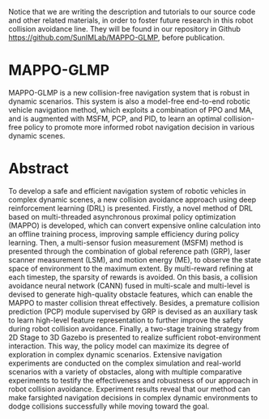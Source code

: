Notice that we are writing the description and tutorials to our source code and other related materials, in order to foster future research in this robot collision avoidance line. They will be found in our repository in Github https://github.com/SunIMLab/MAPPO-GLMP, before publication. 
# MAPPO-GLMP
MAPPO-GLMP is a new collision-free navigation system that is robust in dynamic scenarios. This system is also a model-free end-to-end robotic vehicle navigation method, which exploits a combination of PPO and MA, and is augmented with MSFM, PCP, and PID, to learn an optimal collision-free policy to promote more informed robot navigation decision in various dynamic scenes. 
# Abstract
To develop a safe and efficient navigation system of robotic vehicles in complex dynamic scenes, a new collision avoidance approach using deep reinforcement learning (DRL) is presented. Firstly, a novel method of DRL based on multi-threaded asynchronous proximal policy optimization (MAPPO) is developed, which can convert expensive online calculation into an offline training process, improving sample efficiency during policy learning. Then, a multi-sensor fusion measurement (MSFM) method is presented through the combination of global reference path (GRP), laser scanner measurement (LSM), and motion energy (ME), to observe the state space of environment to the maximum extent. By multi-reward refining at each timestep, the sparsity of rewards is avoided. On this basis, a collision avoidance neural network (CANN) fused in multi-scale and multi-level is devised to generate high-quality obstacle features, which can enable the MAPPO to master collision threat effectively. Besides, a premature collision prediction (PCP) module supervised by GRP is devised as an auxiliary task to learn high-level feature representation to further improve the safety during robot collision avoidance. Finally, a two-stage training strategy from 2D Stage to 3D Gazebo is presented to realize sufficient robot-environment interaction. This way, the policy model can maximize its degree of exploration in complex dynamic scenarios. Extensive navigation experiments are conducted on the complex simulation and real-world scenarios with a variety of obstacles, along with multiple comparative experiments to testify the effectiveness and robustness of our approach in robot collision avoidance. Experiment results reveal that our method can make farsighted navigation decisions in complex dynamic environments to dodge collisions successfully while moving toward the goal.



